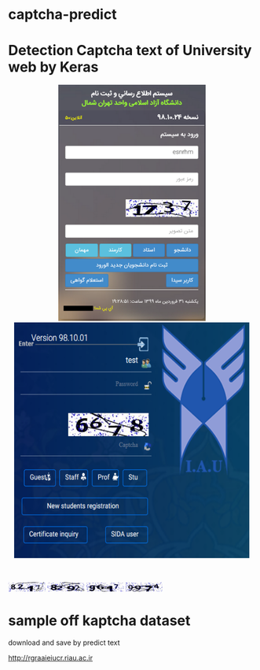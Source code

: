 # captcha-predict

# Detection Captcha text of University web by Keras

<p align="center">
  <img width="300" height="480" src="https://github.com/esnrhm/captcha-predict/blob/master/img/web.png" / >
  <img width="480" height="480" src="https://github.com/esnrhm/captcha-predict/blob/master/img/web1.png" />
</p>
<br>


<p float="Center">
  <img src="https://github.com/esnrhm/captcha-predict/blob/master/img/dataset/8217.jpg" width="15%" />
  <img src="https://github.com/esnrhm/captcha-predict/blob/master/img/dataset/8292.jpg" width="15%" /> 
  <img src="https://github.com/esnrhm/captcha-predict/blob/master/img/dataset/9617.jpg" width="15%" />
  <img src="https://github.com/esnrhm/captcha-predict/blob/master/img/dataset/9974.jpg" width="15%" />
</p>

# sample off kaptcha dataset

download and save by predict text
<br>
     
<a href="http://rgraaieiucr.riau.ac.ir/loginb.aspx">http://rgraaieiucr.riau.ac.ir</a>



<br>

